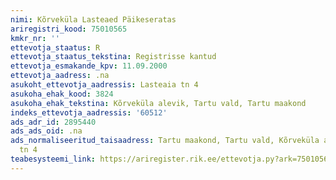 ```yaml
---
nimi: Kõrveküla Lasteaed Päikeseratas
ariregistri_kood: 75010565
kmkr_nr: ''
ettevotja_staatus: R
ettevotja_staatus_tekstina: Registrisse kantud
ettevotja_esmakande_kpv: 11.09.2000
ettevotja_aadress: .na
asukoht_ettevotja_aadressis: Lasteaia tn 4
asukoha_ehak_kood: 3824
asukoha_ehak_tekstina: Kõrveküla alevik, Tartu vald, Tartu maakond
indeks_ettevotja_aadressis: '60512'
ads_adr_id: 2895440
ads_ads_oid: .na
ads_normaliseeritud_taisaadress: Tartu maakond, Tartu vald, Kõrveküla alevik, Lasteaia
  tn 4
teabesysteemi_link: https://ariregister.rik.ee/ettevotja.py?ark=75010565&ref=rekvisiidid
---
```


